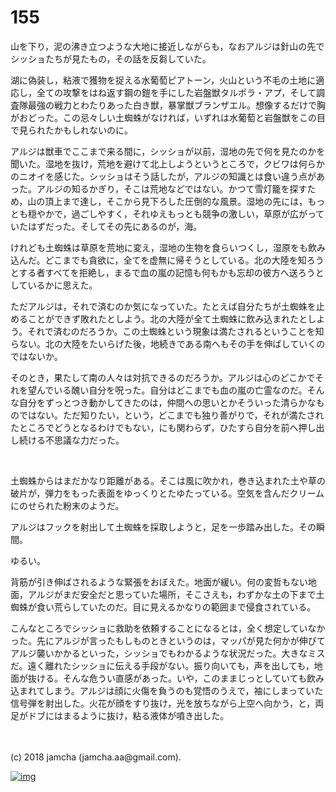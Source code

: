 # 155

山を下り，泥の沸き立つような大地に接近しながらも，なおアルジは針山の先でシッショたちが見たもの，その話を反芻していた。  

湖に偽装し，粘液で獲物を捉える水葡萄ピアトーン，火山という不毛の土地に適応し，全ての攻撃をはね返す鋼の鎧を手にした岩盤獣タルポラ・アプ，そして調査隊最強の戦力とわたりあった白き獣，暴掌獣ブランザエル。想像するだけで胸がおどった。この忌々しい土蜘蛛がなければ，いずれは水葡萄と岩盤獣をこの目で見られたかもしれないのに。  

アルジは獣車でここまで来る間に，シッショが以前，湿地の先で何を見たのかを聞いた。湿地を抜け，荒地を避けて北上しようというところで，クビワは何らかのニオイを感じた。シッショはそう話したが，アルジの知識とは食い違う点があった。アルジの知るかぎり，そこは荒地などではない。かつて雪灯籠を探すため，山の頂上まで達し，そこから見下ろした圧倒的な風景。湿地の先には，もっとも穏やかで，過ごしやすく，それゆえもっとも競争の激しい，草原が広がっていたはずだった。そしてその先にあるのが，海。  

けれども土蜘蛛は草原を荒地に変え，湿地の生物を食らいつくし，湿原をも飲み込んだ。どこまでも貪欲に，全てを虚無に帰そうとしている。北の大陸を知ろうとする者すべてを拒絶し，まるで血の嵐の記憶も何もかも忘却の彼方へ送ろうとしているかに思えた。  

ただアルジは，それで済むのか気になっていた。たとえば自分たちが土蜘蛛を止めることができず敗れたとしよう。北の大陸が全て土蜘蛛に飲み込まれたとしよう。それで済むのだろうか。この土蜘蛛という現象は満たされるということを知らない。北の大陸をたいらげた後，地続きである南へもその手を伸ばしていくのではないか。  

そのとき，果たして南の人々は対抗できるのだろうか。アルジは心のどこかでそれを望んでいる醜い自分を呪った。自分はどこまでも血の嵐の亡霊なのだ。そんな自分をずっとつき動かしてきたのは，仲間への思いとかそういった清らかなものではない。ただ知りたい，という，どこまでも独り善がりで，それが満たされたところでどうとなるわけでもない，にも関わらず，ひたすら自分を前へ押し出し続ける不思議な力だった。  

<br>  

土蜘蛛からはまだかなり距離がある。そこは風に吹かれ，巻き込まれた土や草の破片が，弾力をもった表面をゆっくりとたゆたっている。空気を含んだクリームにのせられた粉末のようだ。  

アルジはフックを射出して土蜘蛛を採取しようと，足を一歩踏み出した。その瞬間。  

ゆるい。  

背筋が引き伸ばされるような緊張をおぼえた。地面が緩い。何の変哲もない地面，アルジがまだ安全だと思っていた場所，そこさえも，わずかな土の下まで土蜘蛛が食い荒らしていたのだ。目に見えるかなりの範囲まで侵食されている。  

こんなところでシッショに救助を依頼することになるとは，全く想定していなかった。先にアルジが言ったもしものときというのは，マッパが見た何かが伸びてアルジ襲いかかるといった，シッショでもわかるような状況だった。大きなミスだ。遠く離れたシッショに伝える手段がない。振り向いても，声を出しても，地面が抜ける。そんな危うい直感があった。いや，このままじっとしていても飲み込まれてしまう。アルジは顔に火傷を負うのも覚悟のうえで，袖にしまっていた信号弾を射出した。火花が顔をすり抜け，光を放ちながら上空へ向かう，と，両足がドブにはまるように抜け，粘る液体が噴き出した。  

<br>  
<br>  
(c) 2018 jamcha (jamcha.aa@gmail.com).  

[![img](http://i.creativecommons.org/l/by-nc-sa/4.0/88x31.png)](http://creativecommons.org/licenses/by-nc-sa/4.0/deed)